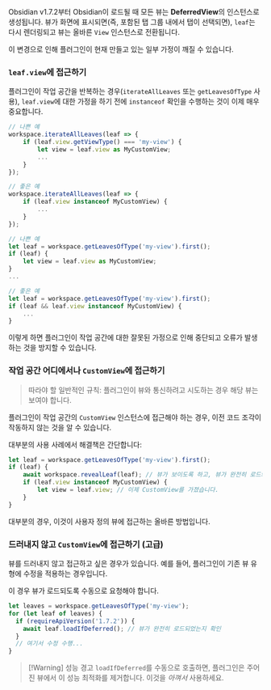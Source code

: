 Obsidian v1.7.2부터 Obsidian이 로드될 때 모든 뷰는 **DeferredView**의 인스턴스로 생성됩니다. 뷰가 화면에 표시되면(즉, 포함된 탭 그룹 내에서 탭이 선택되면), `leaf`는 다시 렌더링되고 뷰는 올바른 `View` 인스턴스로 전환됩니다.

이 변경으로 인해 플러그인이 현재 만들고 있는 일부 가정이 깨질 수 있습니다.

### `leaf.view`에 접근하기

플러그인이 작업 공간을 반복하는 경우(`iterateAllLeaves` 또는 `getLeavesOfType` 사용), `leaf.view`에 대한 가정을 하기 전에 `instanceof` 확인을 수행하는 것이 이제 매우 중요합니다.

```ts
// 나쁜 예
workspace.iterateAllLeaves(leaf => {
    if (leaf.view.getViewType() === 'my-view') {
        let view = leaf.view as MyCustomView;
        ...
    }
});

// 좋은 예
workspace.iterateAllLeaves(leaf => {
    if (leaf.view instanceof MyCustomView) {
        ...
    }
});
```

```ts
// 나쁜 예
let leaf = workspace.getLeavesOfType('my-view').first();
if (leaf) {
	let view = leaf.view as MyCustomView;
}
...

// 좋은 예
let leaf = workspace.getLeavesOfType('my-view').first();
if (leaf && leaf.view instanceof MyCustomView) {
    ...
}
```

이렇게 하면 플러그인이 작업 공간에 대한 잘못된 가정으로 인해 중단되고 오류가 발생하는 것을 방지할 수 있습니다.

### 작업 공간 어디에서나 `CustomView`에 접근하기

> 따라야 할 일반적인 규칙: 플러그인이 뷰와 통신하려고 시도하는 경우 해당 뷰는 보여야 합니다.

플러그인이 작업 공간의 `CustomView` 인스턴스에 접근해야 하는 경우, 이전 코드 조각이 작동하지 않는 것을 알 수 있습니다.

대부분의 사용 사례에서 해결책은 간단합니다:

```ts
let leaf = workspace.getLeavesOfType('my-view').first();
if (leaf) {
	await workspace.revealLeaf(leaf); // 뷰가 보이도록 하고, 뷰가 완전히 로드되도록 `await`합니다.
	if (leaf.view instanceof MyCustomView) {
		let view = leaf.view; // 이제 CustomView를 가졌습니다.
	}
}
```

대부분의 경우, 이것이 사용자 정의 뷰에 접근하는 올바른 방법입니다.

### 드러내지 않고 `CustomView`에 접근하기 (고급)

뷰를 드러내지 않고 접근하고 싶은 경우가 있습니다. 예를 들어, 플러그인이 기존 뷰 유형에 수정을 적용하는 경우입니다.

이 경우 뷰가 로드되도록 수동으로 요청해야 합니다.

```ts
let leaves = workspace.getLeavesOfType('my-view');
for (let leaf of leaves) {
  if (requireApiVersion('1.7.2')) {
    await leaf.loadIfDeferred(); // 뷰가 완전히 로드되었는지 확인
  }
  // 여기서 수정 수행...
}
```

> [!Warning] 성능 경고
> `loadIfDeferred`를 수동으로 호출하면, 플러그인은 주어진 뷰에서 이 성능 최적화를 제거합니다. 이것을 *아껴서* 사용하세요.
